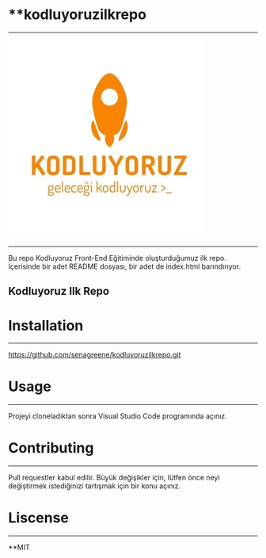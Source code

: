 # **kodluyoruzilkrepo
---------------------------------------

![Kodluyoruz Logo](https://raw.githubusercontent.com/Kodluyoruz/taskforce/git/git/markdown-nedir-nasil-kullaniriz-/figures/kodluyoruz_logo.jpg)

----------------

Bu repo Kodluyoruz Front-End Eğitiminde oluşturduğumuz ilk repo. İçerisinde bir adet README dosyası, bir adet de index.html barındırıyor.


## Kodluyoruz Ilk Repo

# Installation
-------------------------------------------------
https://github.com/senagreene/kodluyoruzilkrepo.git


# Usage
--------------------------------------------
Projeyi cloneladıktan sonra Visual Studio Code programında açınız.

# Contributing
----------------------
Pull requestler kabul edilir. Büyük değişikler için, lütfen önce neyi değiştirmek istediğinizi tartışmak için bir konu açınız.

# Liscense
----------------
**MIT